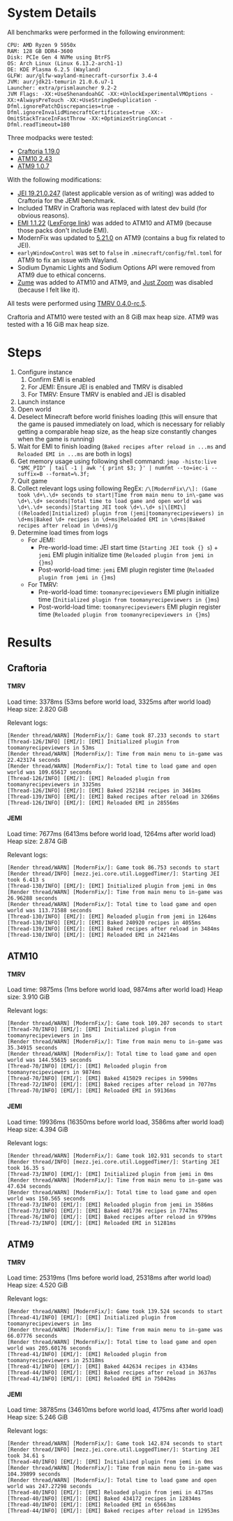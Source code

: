 # System Details

All benchmarks were performed in the following environment:

```
CPU: AMD Ryzen 9 5950x
RAM: 128 GB DDR4-3600
Disk: PCIe Gen 4 NVMe using BtrFS
OS: Arch Linux (Linux 6.13.2-arch1-1)
DE: KDE Plasma 6.2.5 (Wayland)
GLFW: aur/glfw-wayland-minecraft-cursorfix 3.4-4
JVM: aur/jdk21-temurin 21.0.6.u7-1
Launcher: extra/prismlauncher 9.2-2
JVM Flags: -XX:+UseShenandoahGC -XX:+UnlockExperimentalVMOptions -XX:+AlwaysPreTouch -XX:+UseStringDeduplication -Dfml.ignorePatchDiscrepancies=true -Dfml.ignoreInvalidMinecraftCertificates=true -XX:-OmitStackTraceInFastThrow -XX:+OptimizeStringConcat -Dfml.readTimeout=180
```

Three modpacks were tested:

- [Craftoria 1.19.0](https://legacy.curseforge.com/minecraft/modpacks/craftoria/files/6422922)
- [ATM10 2.43](https://legacy.curseforge.com/minecraft/modpacks/all-the-mods-10/files/6420479)
- [ATM9 1.0.7](https://legacy.curseforge.com/minecraft/modpacks/all-the-mods-9/files/6322046)

With the following modifications:

- [JEI 19.21.0.247](https://www.curseforge.com/minecraft/mc-mods/jei/files/5846880) (latest applicable version as of writing) was added to Craftoria for the JEMI benchmark.
- Included TMRV in Craftoria was replaced with latest dev build (for obvious reasons).
- [EMI 1.1.22](https://legacy.curseforge.com/minecraft/mc-mods/emi/files/6420931) ([LexForge link](https://legacy.curseforge.com/minecraft/mc-mods/emi/files/6420945)) was added to ATM10 and ATM9 (because those packs don't include EMI).
- ModernFix was updated to [5.21.0](https://legacy.curseforge.com/minecraft/mc-mods/modernfix/files/6392741) on ATM9 (contains a bug fix related to JEI).
- `earlyWindowControl` was set to `false` in `.minecraft/config/fml.toml` for ATM9 to fix an issue with Wayland.
- Sodium Dynamic Lights and Sodium Options API were removed from ATM9 due to ethical concerns.
- [Zume](https://legacy.curseforge.com/minecraft/mc-mods/zume) was added to ATM10 and ATM9, and [Just Zoom](https://legacy.curseforge.com/minecraft/mc-mods/just-zoom) was disabled (because I felt like it).

All tests were performed using [TMRV 0.4.0-rc.5](https://github.com/Nolij/TooManyRecipeViewers/releases/tag/release/0.4.0-rc.5).

Craftoria and ATM10 were tested with an 8 GiB max heap size. ATM9 was tested with a 16 GiB max heap size.

# Steps

1. Configure instance
   1. Confirm EMI is enabled
   2. For JEMI: Ensure JEI is enabled and TMRV is disabled
   3. For TMRV: Ensure TMRV is enabled and JEI is disabled
2. Launch instance
3. Open world
4. Deselect Minecraft before world finishes loading (this will ensure that the game is paused immediately on load, which is necessary for reliably getting a comparable heap size, as the heap size constantly changes when the game is running)
5. Wait for EMI to finish loading (`Baked recipes after reload in ...ms` and `Reloaded EMI in ...ms` are both in logs)
6. Get memory usage using following shell command: `jmap -histo:live "$MC_PID" | tail -1 | awk '{ print $3; }' | numfmt --to=iec-i --suffix=B --format=%.3f;`
7. Quit game
8. Collect relevant logs using following RegEx: `/\[ModernFix\/\]: (Game took \d+\.\d+ seconds to start|Time from main menu to in\-game was \d+\.\d+ seconds|Total time to load game and open world was \d+\.\d+ seconds)|Starting JEI took \d+\.\d+ s|\[EMI\] ((Reloaded|Initialized) plugin from (jemi|toomanyrecipeviewers) in \d+ms|Baked \d+ recipes in \d+ms|Reloaded EMI in \d+ms|Baked recipes after reload in \d+ms)/g`
9. Determine load times from logs
   - For JEMI:
     - Pre-world-load time: JEI start time (`Starting JEI took {} s`) + `jemi` EMI plugin initialize time (`Reloaded plugin from jemi in {}ms`)
     - Post-world-load time: `jemi` EMI plugin register time (`Reloaded plugin from jemi in {}ms`)
   - For TMRV:
     - Pre-world-load time: `toomanyrecipeviewers` EMI plugin initialize time (`Initialized plugin from toomanyrecipeviewers in {}ms`)
     - Post-world-load time: `toomanyrecipeviewers` EMI plugin register time (`Reloaded plugin from toomanyrecipeviewers in {}ms`)

# Results

## Craftoria

#### TMRV

Load time: 3378ms (53ms before world load, 3325ms after world load)
Heap size: 2.820 GiB

Relevant logs:
```
[Render thread/WARN] [ModernFix/]: Game took 87.233 seconds to start
[Thread-126/INFO] [EMI/]: [EMI] Initialized plugin from toomanyrecipeviewers in 53ms
[Render thread/WARN] [ModernFix/]: Time from main menu to in-game was 22.423174 seconds
[Render thread/WARN] [ModernFix/]: Total time to load game and open world was 109.65617 seconds
[Thread-126/INFO] [EMI/]: [EMI] Reloaded plugin from toomanyrecipeviewers in 3325ms
[Thread-126/INFO] [EMI/]: [EMI] Baked 252184 recipes in 3461ms
[Thread-139/INFO] [EMI/]: [EMI] Baked recipes after reload in 3266ms
[Thread-126/INFO] [EMI/]: [EMI] Reloaded EMI in 28556ms
```

#### JEMI

Load time: 7677ms (6413ms before world load, 1264ms after world load)
Heap size: 2.874 GiB

Relevant logs:
```
[Render thread/WARN] [ModernFix/]: Game took 86.753 seconds to start
[Render thread/INFO] [mezz.jei.core.util.LoggedTimer/]: Starting JEI took 6.413 s
[Thread-130/INFO] [EMI/]: [EMI] Initialized plugin from jemi in 0ms
[Render thread/WARN] [ModernFix/]: Time from main menu to in-game was 26.96288 seconds
[Render thread/WARN] [ModernFix/]: Total time to load game and open world was 113.71588 seconds
[Thread-130/INFO] [EMI/]: [EMI] Reloaded plugin from jemi in 1264ms
[Thread-130/INFO] [EMI/]: [EMI] Baked 240920 recipes in 4055ms
[Thread-139/INFO] [EMI/]: [EMI] Baked recipes after reload in 3484ms
[Thread-130/INFO] [EMI/]: [EMI] Reloaded EMI in 24214ms
```

## ATM10

#### TMRV

Load time: 9875ms (1ms before world load, 9874ms after world load)
Heap size: 3.910 GiB

Relevant logs:
```
[Render thread/WARN] [ModernFix/]: Game took 109.207 seconds to start
[Thread-70/INFO] [EMI/]: [EMI] Initialized plugin from toomanyrecipeviewers in 1ms
[Render thread/WARN] [ModernFix/]: Time from main menu to in-game was 35.34915 seconds
[Render thread/WARN] [ModernFix/]: Total time to load game and open world was 144.55615 seconds
[Thread-70/INFO] [EMI/]: [EMI] Reloaded plugin from toomanyrecipeviewers in 9874ms
[Thread-70/INFO] [EMI/]: [EMI] Baked 415029 recipes in 5990ms
[Thread-72/INFO] [EMI/]: [EMI] Baked recipes after reload in 7077ms
[Thread-70/INFO] [EMI/]: [EMI] Reloaded EMI in 59136ms
```

#### JEMI

Load time: 19936ms (16350ms before world load, 3586ms after world load)
Heap size: 4.394 GiB

Relevant logs:
```
[Render thread/WARN] [ModernFix/]: Game took 102.931 seconds to start
[Render thread/INFO] [mezz.jei.core.util.LoggedTimer/]: Starting JEI took 16.35 s
[Thread-73/INFO] [EMI/]: [EMI] Initialized plugin from jemi in 0ms
[Render thread/WARN] [ModernFix/]: Time from main menu to in-game was 47.634 seconds
[Render thread/WARN] [ModernFix/]: Total time to load game and open world was 150.565 seconds
[Thread-73/INFO] [EMI/]: [EMI] Reloaded plugin from jemi in 3586ms
[Thread-73/INFO] [EMI/]: [EMI] Baked 401736 recipes in 7747ms
[Thread-76/INFO] [EMI/]: [EMI] Baked recipes after reload in 9799ms
[Thread-73/INFO] [EMI/]: [EMI] Reloaded EMI in 51281ms
```

## ATM9

#### TMRV

Load time: 25319ms (1ms before world load, 25318ms after world load)
Heap size: 4.520 GiB

Relevant logs:
```
[Render thread/WARN] [ModernFix/]: Game took 139.524 seconds to start
[Thread-41/INFO] [EMI/]: [EMI] Initialized plugin from toomanyrecipeviewers in 1ms
[Render thread/WARN] [ModernFix/]: Time from main menu to in-game was 66.07776 seconds
[Render thread/WARN] [ModernFix/]: Total time to load game and open world was 205.60176 seconds
[Thread-41/INFO] [EMI/]: [EMI] Reloaded plugin from toomanyrecipeviewers in 25318ms
[Thread-41/INFO] [EMI/]: [EMI] Baked 442634 recipes in 4334ms
[Thread-44/INFO] [EMI/]: [EMI] Baked recipes after reload in 3637ms
[Thread-41/INFO] [EMI/]: [EMI] Reloaded EMI in 75042ms
```

#### JEMI

Load time: 38785ms (34610ms before world load, 4175ms after world load)
Heap size: 5.246 GiB

Relevant logs:
```
[Render thread/WARN] [ModernFix/]: Game took 142.874 seconds to start
[Render thread/INFO] [mezz.jei.core.util.LoggedTimer/]: Starting JEI took 34.61 s
[Thread-40/INFO] [EMI/]: [EMI] Initialized plugin from jemi in 0ms
[Render thread/WARN] [ModernFix/]: Time from main menu to in-game was 104.39899 seconds
[Render thread/WARN] [ModernFix/]: Total time to load game and open world was 247.27298 seconds
[Thread-40/INFO] [EMI/]: [EMI] Reloaded plugin from jemi in 4175ms
[Thread-40/INFO] [EMI/]: [EMI] Baked 434172 recipes in 12834ms
[Thread-40/INFO] [EMI/]: [EMI] Reloaded EMI in 65663ms
[Thread-44/INFO] [EMI/]: [EMI] Baked recipes after reload in 12953ms
```
